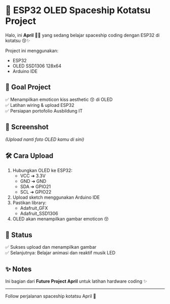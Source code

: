 # 🚀 ESP32 OLED Spaceship Kotatsu Project

Halo, ini **April** 👩‍💻 yang sedang belajar spaceship coding dengan ESP32 di kotatsu 😚✨

Project ini menggunakan:
- ESP32
- OLED SSD1306 128x64
- Arduino IDE

## 🎯 Goal Project
✅ Menampilkan emoticon kiss aesthetic 😚 di OLED  
✅ Latihan wiring & upload ESP32  
✅ Persiapan portofolio Ausbildung IT

## 📸 Screenshot
*(Upload nanti foto OLED kamu di sini)*

## 🛠️ Cara Upload
1. Hubungkan OLED ke ESP32:
    - VCC ➔ 3.3V
    - GND ➔ GND
    - SDA ➔ GPIO21
    - SCL ➔ GPIO22
2. Upload sketch menggunakan Arduino IDE
3. Pastikan library:
    - Adafruit_GFX
    - Adafruit_SSD1306
4. OLED akan menampilkan gambar emoticon 😚

## 🚀 Status
✅ Sukses upload dan menampilkan gambar  
✅ Selanjutnya: Belajar animasi dan reaktif musik LED

## ✨ Notes
Ini bagian dari **Future Project April** untuk latihan hardware coding ✨

---

Follow perjalanan spaceship kotatsu April 🚀
